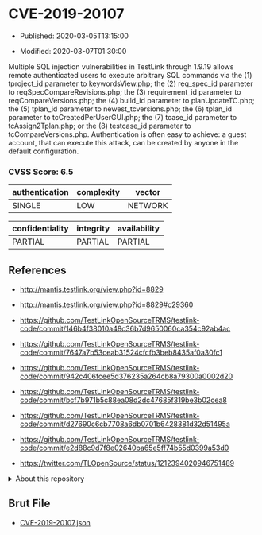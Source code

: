 # CVE-2019-20107

- Published: 2020-03-05T13:15:00

- Modified: 2020-03-07T01:30:00

Multiple SQL injection vulnerabilities in TestLink through 1.9.19 allows remote authenticated users to execute arbitrary SQL commands via the (1) tproject_id parameter to keywordsView.php; the (2) req_spec_id parameter to reqSpecCompareRevisions.php; the (3) requirement_id parameter to reqCompareVersions.php; the (4) build_id parameter to planUpdateTC.php; the (5) tplan_id parameter to newest_tcversions.php; the (6) tplan_id parameter to tcCreatedPerUserGUI.php; the (7) tcase_id parameter to tcAssign2Tplan.php; or the (8) testcase_id parameter to tcCompareVersions.php. Authentication is often easy to achieve: a guest account, that can execute this attack, can be created by anyone in the default configuration.

### CVSS Score: **6.5**

| authentication | complexity | vector |
| --- | --- | --- |
| SINGLE | LOW | NETWORK |

| confidentiality | integrity | availability |
| --- | --- | --- |
| PARTIAL | PARTIAL | PARTIAL |

## References

* http://mantis.testlink.org/view.php?id=8829

* http://mantis.testlink.org/view.php?id=8829#c29360

* https://github.com/TestLinkOpenSourceTRMS/testlink-code/commit/146b4f38010a48c36b7d9650060ca354c92ab4ac

* https://github.com/TestLinkOpenSourceTRMS/testlink-code/commit/7647a7b53ceab31524cfcfb3beb8435af0a30fc1

* https://github.com/TestLinkOpenSourceTRMS/testlink-code/commit/942c406fcee5d376235a264cb8a79300a0002d20

* https://github.com/TestLinkOpenSourceTRMS/testlink-code/commit/bcf7b971b5c88ea08d2dc47685f319be3b02cea8

* https://github.com/TestLinkOpenSourceTRMS/testlink-code/commit/d27690c6cb7708a6db0701b6428381d32d51495a

* https://github.com/TestLinkOpenSourceTRMS/testlink-code/commit/e2d88c9d7f8e02640ba65e5ff74b55d0399a53d0

* https://twitter.com/TLOpenSource/status/1212394020946751489

<details>
<summary>About this repository</summary> 

  This repository is part of the project [Live Hack CVE](https://github.com/Live-Hack-CVE). Main website can be found [www.live-hack.org](https://www.live-hack.org) 
  
  Made by [Sn0wAlice](https://github.com/Sn0wAlice) for the people that care about security and need to have a feed of the latest CVEs. Hope you enjoy it, don't forget to star the repo and follow me on [Twitter](https://twitter.com/Sn0wAlice) and [Github](https://github.com/Sn0wAlice). And that is my [personnal website](https://www.alice-snow.me/)

  - [Home Page](https://github.com/Live-Hack-CVE)
  - [Framework](https://github.com/Live-Hack-CVE/cve-framework)
  - [CVE database](https://github.com/Live-Hack-CVE/full_database)
  - [Changelog](https://github.com/Live-Hack-CVE/Changelog)
</details>

## Brut File

* [CVE-2019-20107.json](https://raw.githubusercontent.com/Live-Hack-CVE/full_database/main/cves/2019/CVE-2019-20107.json)

